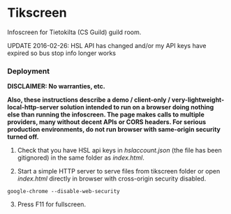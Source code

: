 Tikscreen
=========

Infoscreen for Tietokilta (CS Guild) guild room.

UPDATE 2016-02-26: HSL API has changed and/or my API keys have expired so bus stop info longer works


### Deployment

__DISCLAIMER: No warranties, etc.__

__Also, these instructions describe a demo / client-only / very-lightweight-local-http-server solution intended to run on a browser doing nothing else than running the infoscreen. The page makes calls to multiple providers, many without decent APIs or CORS headers. For serious production environments, do not run browser with same-origin security turned off.__

1. Check that you have HSL api keys in _hslaccount.json_ (the file has been gitignored) in the same folder as _index.html_.

2. Start a simple HTTP server to serve files from tikscreen folder or open _index.html_ directly in browser with cross-origin security disabled.

```
google-chrome --disable-web-security
```

3. Press F11 for fullscreen.